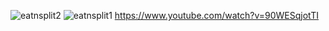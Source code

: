 ![eatnsplit2](https://github.com/cnon06/eat-end-split/assets/59291488/3488e567-b0bb-4726-9538-b8981bae9349)
![eatnsplit1](https://github.com/cnon06/eat-end-split/assets/59291488/c0be7d2f-a45b-4f1c-8f22-d7d91f9863a8)
https://www.youtube.com/watch?v=90WESqjotTI
